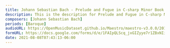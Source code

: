```yaml
---
title: Johann Sebastian Bach - Prelude and Fugue in C-sharp Minor Book I BWV 849 (1)
description: This is the description for Prelude and Fugue in C-sharp Minor Book I BWV 849 by Johann Sebastian Bach
composers: [Johann Sebastian Bach]
periods: [Baroque]
audioURL: https://OpenMusicDataset.github.io/Maestro/maestro-v3.0.0/2018/MIDI-Unprocessed_Recital4_MID--AUDIO_04_R1_2018_wav--1.midi
formURL: https://docs.google.com/forms/d/e/1FAIpQLScq_jxGIZyye7r1ZBxNIiji4EKfxy6B9K2uwukcR2yP-RvX7g/viewform
date: 2021-08-08T07:43:13-06:00
---
```

